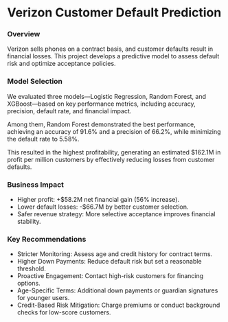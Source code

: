 # Verizon Customer Default Prediction

### Overview
Verizon sells phones on a contract basis, and customer defaults result in financial losses. This project develops a predictive model to assess default risk and optimize acceptance policies.

### Model Selection
We evaluated three models—Logistic Regression, Random Forest, and XGBoost—based on key performance metrics, including accuracy, precision, default rate, and financial impact. 

Among them, Random Forest demonstrated the best performance, achieving an accuracy of 91.6% and a precision of 66.2%, while minimizing the default rate to 5.58%. 

This resulted in the highest profitability, generating an estimated $162.1M in profit per million customers by effectively reducing losses from customer defaults.

### Business Impact
- Higher profit: +$58.2M net financial gain (56% increase).
- Lower default losses: -$66.7M by better customer selection.
- Safer revenue strategy: More selective acceptance improves financial stability.

### Key Recommendations
- Stricter Monitoring: Assess age and credit history for contract terms.
- Higher Down Payments: Reduce default risk but set a reasonable threshold.
- Proactive Engagement: Contact high-risk customers for financing options.
- Age-Specific Terms: Additional down payments or guardian signatures for younger users.
- Credit-Based Risk Mitigation: Charge premiums or conduct background checks for low-score customers.
